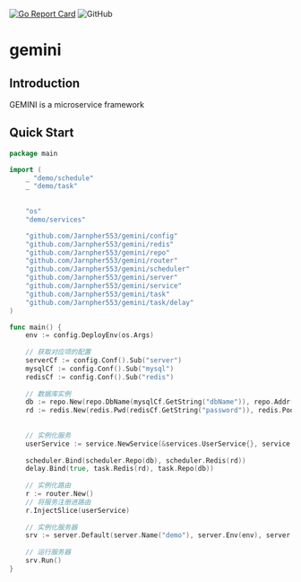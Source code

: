 [![Go Report Card](https://goreportcard.com/badge/github.com/Jarnpher553/gemini)](https://goreportcard.com/report/github.com/Jarnpher553/gemini)
![GitHub](https://img.shields.io/badge/license-MIT-brightgreen)

# gemini

## Introduction

GEMINI is a microservice framework

## Quick Start

```go
package main

import (
    _ "demo/schedule"
    _ "demo/task"
    
    
    "os"
    "demo/services"

    "github.com/Jarnpher553/gemini/config"
    "github.com/Jarnpher553/gemini/redis"
    "github.com/Jarnpher553/gemini/repo"
    "github.com/Jarnpher553/gemini/router"
    "github.com/Jarnpher553/gemini/scheduler"
    "github.com/Jarnpher553/gemini/server"
    "github.com/Jarnpher553/gemini/service"
    "github.com/Jarnpher553/gemini/task"
    "github.com/Jarnpher553/gemini/task/delay"
)

func main() {
    env := config.DeployEnv(os.Args)
    
    // 获取对应项的配置
    serverCf := config.Conf().Sub("server")
    mysqlCf := config.Conf().Sub("mysql")
    redisCf := config.Conf().Sub("redis")
    
    // 数据库实例
    db := repo.New(repo.DbName(mysqlCf.GetString("dbName")), repo.Addr(mysqlCf.GetString("addr")), repo.Pwd(mysqlCf.GetString("password")), repo.UserName(mysqlCf.GetString("username")), repo.LogMode(false))
    rd := redis.New(redis.Pwd(redisCf.GetString("password")), redis.PoolSize(redisCf.GetInt("poolSize")), redis.DB(redisCf.GetInt("db")), redis.Addr(redisCf.GetString("addr")))
    
    
    // 实例化服务
    userService := service.NewService(&services.UserService{}, service.Repository(db), service.RedisClient(rd))
    
    scheduler.Bind(scheduler.Repo(db), scheduler.Redis(rd))
    delay.Bind(true, task.Redis(rd), task.Repo(db))
    
    // 实例化路由
    r := router.New()
    // 将服务注册进路由
    r.InjectSlice(userService)
    
    // 实例化服务器
    srv := server.Default(server.Name("demo"), server.Env(env), server.RunMode(serverCf.GetString("runMode")), server.Router(r), server.Addr(serverCf.GetString("addr")))
    
    // 运行服务器
    srv.Run()
}
```
